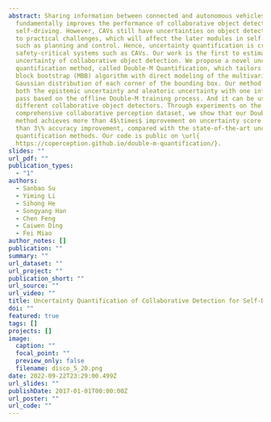 ```yaml
---
abstract: Sharing information between connected and autonomous vehicles (CAVs)
  fundamentally improves the performance of collaborative object detection for
  self-driving. However, CAVs still have uncertainties on object detection due
  to practical challenges, which will affect the later modules in self-driving
  such as planning and control. Hence, uncertainty quantification is crucial for
  safety-critical systems such as CAVs. Our work is the first to estimate the
  uncertainty of collaborative object detection. We propose a novel uncertainty
  quantification method, called Double-M Quantification, which tailors a moving
  block bootstrap (MBB) algorithm with direct modeling of the multivariant
  Gaussian distribution of each corner of the bounding box. Our method captures
  both the epistemic uncertainty and aleatoric uncertainty with one inference
  pass based on the offline Double-M training process. And it can be used with
  different collaborative object detectors. Through experiments on the
  comprehensive collaborative perception dataset, we show that our Double-M
  method achieves more than 4$\times$ improvement on uncertainty score and more
  than 3\% accuracy improvement, compared with the state-of-the-art uncertainty
  quantification methods. Our code is public on \url{
  https://coperception.github.io/double-m-quantification/}.
slides: ""
url_pdf: ""
publication_types:
  - "1"
authors:
  - Sanbao Su
  - Yiming Li
  - Sihong He
  - Songyang Han
  - Chen Feng
  - Caiwen Ding
  - Fei Miao
author_notes: []
publication: ""
summary: ""
url_dataset: ""
url_project: ""
publication_short: ""
url_source: ""
url_video: ""
title: Uncertainty Quantification of Collaborative Detection for Self-Driving
doi: ""
featured: true
tags: []
projects: []
image:
  caption: ""
  focal_point: ""
  preview_only: false
  filename: disco_5_20.png
date: 2022-09-22T23:29:00.499Z
url_slides: ""
publishDate: 2017-01-01T00:00:00Z
url_poster: ""
url_code: ""
---
```



